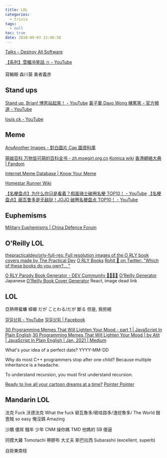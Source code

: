 ```yaml
---
title: LOL
categories:
  - trivia
tags:
  - null
toc: true
date: 2018-09-03 12:46:58
---
```


[Talks – Destroy All Software](https://www.destroyallsoftware.com/talks)

[【系列】雪櫃冷笑話 ☃️ - YouTube](https://www.youtube.com/playlist?list=PLCLioSzos2YvXiSIFcLXICwUniJBjZhWp)

寫輪眼 森川葵
勇者義彦

## Stand ups

[Stand up, Brian! 博恩站起來！ - YouTube](https://www.youtube.com/channel/UCUGlE8lf5qH--_XlsabI2XQ)
[黃子華 Dayo Wong 棟篤笑 - 官方頻道 - YouTube](https://www.youtube.com/channel/UCMjf4Ii0sv2wEqaNmYA85qg)

[louis ck - YouTube](https://www.youtube.com/results?search_query=louis+ck)

## Meme

[AnyAnother Images - 對白圖片 Cap 圖資料庫](http://img.anyanother.com/home/)

[萌娘百科 万物皆可萌的百科全书 - zh.moegirl.org.cn](https://zh.moegirl.org.cn/Mainpage)
[Komica wiki](https://wiki.komica.org/%E9%A6%96%E9%A0%81)
[香港網絡大典 | Fandom](https://evchk.wikia.org/zh/wiki/%E9%A6%96%E9%A0%81)

[Internet Meme Database | Know Your Meme](https://knowyourmeme.com/)

[Homestar Runner Wiki](http://www.hrwiki.org/wiki/Main_Page)

[【名梗盘点】为什么你只是看着？假面骑士破圈名梗 TOP10！ - YouTube](https://www.youtube.com/watch?v=ZL-bA2tgmZo)
[【名梗盘点】砸瓦鲁多是无敌哒！JOJO 破圈名梗盘点 TOP10！ - YouTube](https://www.youtube.com/watch?v=4TSSLb9d3cc)

## Euphemisms

[Military Euphemisms | China Defence Forum](https://www.sinodefenceforum.com/military-euphemisms.t3104/)

## O'Reilly LOL

[thepracticaldev/orly-full-res: Full resolution images of the O RLY book covers made by The Practical Dev](https://github.com/thepracticaldev/orly-full-res)
[O RLY Books](https://www.reddit.com/r/orlybooks/)
[Rohit 🤯 on Twitter: "Which of these books do you own?… "](https://twitter.com/romiem/status/1030438339390910464)

[O RLY Parody Book Generator - DEV Community 👩‍💻👨‍💻](https://dev.to/rly)
[O'Reilly Generator](http://oreilly-generator.com/) Japanese
[O'Reilly Book Cover Generator](https://codepen.io/proudlygeek/pen/vGjgqO) React, image dead link

## LOL

亞熱帶蜚蠊 蟑螂
だが ことわる/だが 斷る 但是, 我拒絕

[낄낄상회 - YouTube](https://www.youtube.com/channel/UCLVwgJVAzHwA-zv88mrAeZw)
[낄낄상회 | Facebook](https://www.facebook.com/watch/search/?q=%EB%82%84%EB%82%84%EC%83%81%ED%9A%8C)

[30 Programming Memes That Will Lighten Your Mood - part 1 | JavaScript In Plain English](https://medium.com/javascript-in-plain-english/30-programming-memes-that-will-lighten-your-mood-265b4fe50229)
[30 Programming Memes That Will Lighten Your Mood | by Atit | JavaScript In Plain English | Jan, 2021 | Medium](https://medium.com/javascript-in-plain-english/30-programming-memes-that-will-lighten-your-mood-part-2-5946d8b7d3cd)

What's your idea of a perfect date? YYYY-MM-DD

Why do most C++ programmers stop after one child?
Because multiple inheritance is a headache.

To understand recursion, you must first understand recursion.

[Ready to live all your cartoon dreams at a time?](https://toonme.com/)
[Pointer Pointer](https://pointerpointer.com/)

## Mandarin LOL

法克 Fuck
沃德法克 What the fuck
砸瓦魯多/砸哇路多/渣挖魯多/ The World
餿壹賊 so easy
俺沒鷄 Amazing

沙鵰 傻屌
騷年 少年
CNM 操你媽
TMD 他媽的
SB 傻逼

同摸大雞 Tomotachi
帶膠布 大丈夫
斯巴拉西 Subarashii (excellent, superb)

自掛東南枝
